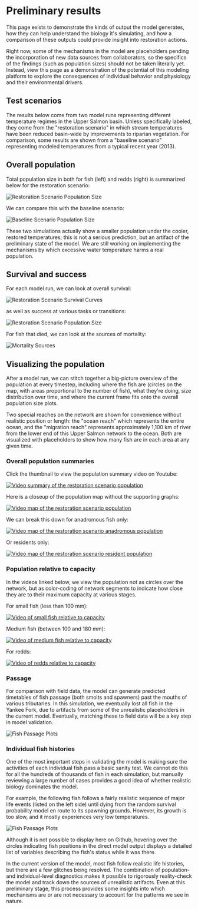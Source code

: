 # Preliminary results

This page exists to demonstrate the kinds of output the model generates, how they can 
help understand the biology it's simulating, and how a comparison of these outputs could 
provide insight into restoration actions.

Right now, some of the mechanisms in the model are placeholders pending the incorporation 
of new data sources from collaborators, so the specifics of the findings (such as 
population sizes) should not be taken literally yet. Instead, view this page as a demonstration
of the potential of this modeling platform to explore the consequences of individual 
behavior and physiology and their environmental drivers.

## Test scenarios

The results below come from two model runs representing different temperature 
regimes in the Upper Salmon basin. Unless specifically labeled, they come from the 
"restoration scenario" in which stream temperatures have been reduced basin-wide by 
improvements to riparian vegetation. For comparison, some results are shown from 
a "baseline scenario" representing modeled temperatures from a typical recent 
year (2013). 

## Overall population

Total population size in both for fish (left) and redds (right) is summarized below 
for the restoration scenario:

![Restoration Scenario Population Size](/docs/Media/Results_Restoration/Population%20Size.png)

We can compare this with the baseline scenario:

![Baseline Scenario Population Size](/docs/Media/Results_Baseline/Population%20Size.png)

These two simulations actually show a smaller population under the cooler, restored 
temperatures; this is not a serious prediction, but an artifact of the preliminary 
state of the model. We are still working on implementing the 
mechanisms by which excessive water temperature harms a real population. 

## Survival and success

For each model run, we can look at overall survival:

![Restoration Scenario Survival Curves](/docs/Media/Results_Restoration/Survival%20Curves.png)

as well as success at various tasks or transitions:

![Restoration Scenario Population Size](/docs/Media/Results_Restoration/Success%20Rate%20Table.png)

For fish that died, we can look at the sources of mortality:

![Mortality Sources](/docs/Media/Results_Restoration/Mortality%20Source%20Table.png)

## Visualizing the population

After a model run, we can stitch together a big-picture overview of the population at every timestep, 
including where the fish are (circles on the map, with areas proportional to the number
of fish), what they're doing, size distribution over time, and where the current 
frame fits onto the overall population size plots.

Two special reaches on the network are shown for convenience without realistic position
or length: the "ocean reach" which represents the entire ocean, and the "migration reach"
represents approximately 1,100 km of river from the lower end of this Upper Salmon network
to the ocean. Both are visualized with placeholders to show how many fish are in each 
area at any given time. 

### Overall population summaries

Click the thumbnail to view the population summary video on Youtube:

[![Video summary of the restoration scenario population](http://img.youtube.com/vi/XJc7mq6fKtA/0.jpg)](https://youtu.be/XJc7mq6fKtA "Full population details")

Here is a closeup of the population map without the supporting graphs:

[![Video map of the restoration scenario population](http://img.youtube.com/vi/fY6srDlwDg8/0.jpg)](https://youtu.be/fY6srDlwDg8 "Full population map")

We can break this down for anadromous fish only:

[![Video map of the restoration scenario anadromous population](http://img.youtube.com/vi/e8QuMiz6cD8/0.jpg)](https://youtu.be/e8QuMiz6cD8 "Anadromous population map")

Or residents only:

[![Video map of the restoration scenario resident population](http://img.youtube.com/vi/M64QvcrVJzI/0.jpg)](https://youtu.be/M64QvcrVJzI "Resident population map")

### Population relative to capacity

In the videos linked below, we view the population not as circles over the network, but 
as color-coding of network segments to indicate how close they are to their maximum 
capacity at various stages.

For small fish (less than 100 mm):

[![Video of small fish relative to capacity](http://img.youtube.com/vi/iS0i2d7KIiM/0.jpg)](https://youtu.be/iS0i2d7KIiM "Small fish capacity")

Medium fish (between 100 and 180 mm):

[![Video of medium fish relative to capacity](http://img.youtube.com/vi/JNXykCSouR0/0.jpg)](https://youtu.be/JNXykCSouR0 "Medium fish capacity")

For redds:

[![Video of redds relative to capacity](http://img.youtube.com/vi/nZLM6WTy39Q/0.jpg)](https://youtu.be/nZLM6WTy39Q "Redd capacity")

### Passage

For comparison with field data, the model can generate predicted timetables of fish passage 
(both smolts and spawners) past the mouths of various tributaries. In this simulation, we 
eventually lost all fish in the Yankee Fork, due to artifacts from some of the 
unrealistic placeholders in the current model. Eventually, matching these to field 
data will be a key step in model validation.

![Fish Passage Plots](/docs/Media/Results_Restoration/Passage%20Plots.png)

### Individual fish histories

One of the most important steps in validating the model is making sure the activities 
of each individual fish pass a basic sanity test. We cannot do this for all the hundreds 
of thousands of fish in each simulation, but manually reviewing a large number of 
cases provides a good idea of whether realistic biology dominates the model.

For example, the following fish follows a fairly realistic sequence of major life events 
(listed on the left side) until dying from the random survival probability model en route 
to its spawning grounds. However, its growth is too slow, and it mostly experiences
very low temperatures.

![Fish Passage Plots](/docs/Media/Results_Restoration/selected%20anadromous%20individuals/fish%20219327.png)

Although it is not possible to display here on Github, hovering over the circles indicating 
fish positions in the direct model output displays a detailed list of variables describing
the fish's status while it was there. 

In the current version of the model, most fish follow realistic life histories, but there 
are a few glitches being resolved. The combination of population- and individual-level 
diagnostics makes it possible to rigorously reality-check the model and 
track down the sources of unrealistic artifacts. Even at this preliminary stage, 
this process provides some insights into which mechanisms are or are not necessary to account 
for the patterns we see in nature.
